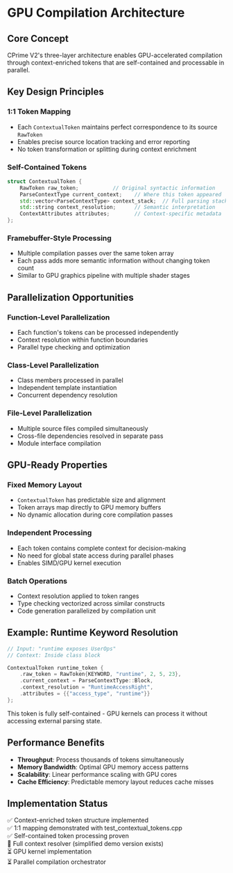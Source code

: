 # GPU Compilation Architecture

## Core Concept

CPrime V2's three-layer architecture enables GPU-accelerated compilation through context-enriched tokens that are self-contained and processable in parallel.

## Key Design Principles

### 1:1 Token Mapping
- Each `ContextualToken` maintains perfect correspondence to its source `RawToken`
- Enables precise source location tracking and error reporting
- No token transformation or splitting during context enrichment

### Self-Contained Tokens
```cpp
struct ContextualToken {
    RawToken raw_token;           // Original syntactic information
    ParseContextType current_context;    // Where this token appeared
    std::vector<ParseContextType> context_stack;  // Full parsing stack
    std::string context_resolution;      // Semantic interpretation
    ContextAttributes attributes;        // Context-specific metadata
};
```

### Framebuffer-Style Processing
- Multiple compilation passes over the same token array
- Each pass adds more semantic information without changing token count
- Similar to GPU graphics pipeline with multiple shader stages

## Parallelization Opportunities

### Function-Level Parallelization
- Each function's tokens can be processed independently
- Context resolution within function boundaries
- Parallel type checking and optimization

### Class-Level Parallelization  
- Class members processed in parallel
- Independent template instantiation
- Concurrent dependency resolution

### File-Level Parallelization
- Multiple source files compiled simultaneously
- Cross-file dependencies resolved in separate pass
- Module interface compilation

## GPU-Ready Properties

### Fixed Memory Layout
- `ContextualToken` has predictable size and alignment
- Token arrays map directly to GPU memory buffers  
- No dynamic allocation during core compilation passes

### Independent Processing
- Each token contains complete context for decision-making
- No need for global state access during parallel phases
- Enables SIMD/GPU kernel execution

### Batch Operations
- Context resolution applied to token ranges
- Type checking vectorized across similar constructs
- Code generation parallelized by compilation unit

## Example: Runtime Keyword Resolution

```cpp
// Input: "runtime exposes UserOps"
// Context: Inside class block

ContextualToken runtime_token {
    .raw_token = RawToken{KEYWORD, "runtime", 2, 5, 23},
    .current_context = ParseContextType::Block,  
    .context_resolution = "RuntimeAccessRight",
    .attributes = {{"access_type", "runtime"}}
};
```

This token is fully self-contained - GPU kernels can process it without accessing external parsing state.

## Performance Benefits

- **Throughput**: Process thousands of tokens simultaneously
- **Memory Bandwidth**: Optimal GPU memory access patterns  
- **Scalability**: Linear performance scaling with GPU cores
- **Cache Efficiency**: Predictable memory layout reduces cache misses

## Implementation Status

✅ Context-enriched token structure implemented  
✅ 1:1 mapping demonstrated with test_contextual_tokens.cpp  
✅ Self-contained token processing proven  
🔄 Full context resolver (simplified demo version exists)  
⏳ GPU kernel implementation  
⏳ Parallel compilation orchestrator